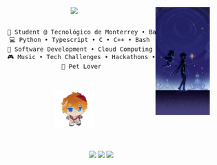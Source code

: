 <div align="center">
<img src="https://raw.githubusercontent.com/Ivandepv/Ivandepv/main/assets/aether.jpg" width="25%" align="right" />
<img src="https://readme-typing-svg.demolab.com?font=Inconsolata&weight=500&size=50&duration=4000&pause=300&color=A7A459&center=true&vCenter=true&multiline=true&repeat=false&random=false&width=1300&height=140&lines=Hello+there!;I'm+Ivan,+a+developer+and+tech+enthusiast" width="70%" />
<br><br>
<pre>
    💼 Student @ Tecnológico de Monterrey • Back-end && DevOps Dev
    💻 Python • Typescript • C • C++ • Bash 
    📖 Software Development • Cloud Computing • CI/CD Pipelines
    🎮 Music • Tech Challenges • Hackathons • Games
    🐾 Pet Lover
</pre>
<br><br>
<img src="https://raw.githubusercontent.com/Ivandepv/Ivandepv/main/assets/tar.gif" height="90" />
<br><br><br>
    
[![](https://img.shields.io/badge/linkedin-0a66c2)](https://www.linkedin.com/in/jorge-coronado-449ab7252)
[![](https://img.shields.io/badge/email-ea4335)](mailto:jorgeivancvcontact@gmail.com)
[![](https://img.shields.io/badge/League%20of%20Legends-148EFF)](https://u.gg/lol/profile/la1/elscatennosh-nosh/overview)
</div>
